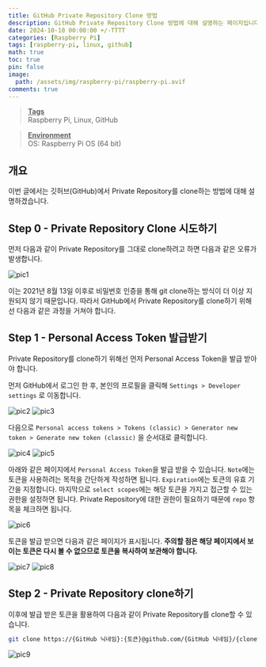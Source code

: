 ```yaml
---
title: GitHub Private Repository Clone 방법
description: GitHub Private Repository Clone 방법에 대해 설명하는 페이지입니다.
date: 2024-10-10 00:00:00 +/-TTTT
categories: [Raspberry Pi]
tags: [raspberry-pi, linux, github]
math: true
toc: true
pin: false
image:
  path: /assets/img/raspberry-pi/raspberry-pi.avif
comments: true
---
```


<blockquote class="prompt-info"><p><strong><u>Tags</u></strong> <br />
Raspberry Pi, Linux, GitHub</p></blockquote>

<blockquote class="prompt-info"><p><strong><u>Environment</u></strong> <br />
OS: Raspberry Pi OS (64 bit) </p></blockquote>

## 개요

이번 글에서는 깃허브(GitHub)에서 Private Repository를 clone하는 방법에 대해 설명하겠습니다.

## Step 0 - Private Repository Clone 시도하기

먼저 다음과 같이 Private Repository를 그대로 clone하려고 하면 다음과 같은 오류가 발생합니다.

<img src="/assets/img/raspberry-pi/github-private-repository-clone/pic1.avif" alt="pic1" />

이는 2021년 8월 13일 이후로 비밀번호 인증을 통해 git clone하는 방식이 더 이상 지원되지 않기 때문입니다. 따라서 GitHub에서 Private Repository를 clone하기 위해선 다음과 같은 과정을 거쳐야 합니다.

## Step 1 - Personal Access Token 발급받기

Private Repository를 clone하기 위해선 먼저 Personal Access Token을 발급 받아야 합니다.

먼저 GitHub에서 로그인 한 후, 본인의 프로필을 클릭해 `Settings > Developer settings` 로 이동합니다.

<img src="/assets/img/raspberry-pi/github-private-repository-clone/pic2.avif" alt="pic2" />

<img src="/assets/img/raspberry-pi/github-private-repository-clone/pic3.avif" alt="pic3" />

<br />

다음으로 `Personal access tokens > Tokens (classic) > Generator new token > Generate new token (classic)` 을 순서대로 클릭합니다.

<img src="/assets/img/raspberry-pi/github-private-repository-clone/pic4.avif" alt="pic4" />

<img src="/assets/img/raspberry-pi/github-private-repository-clone/pic5.avif" alt="pic5" />

<br />

아래와 같은 페이지에서 `Personal Access Token`을 발급 받을 수 있습니다. `Note`에는 토큰을 사용하려는 목적을 간단하게 작성하면 됩니다. `Expiration`에는 토큰의 유효 기간을 지정합니다. 마지막으로 `select scopes`에는 해당 토큰을 가지고 접근할 수 있는 권한을 설정하면 됩니다. Private Repository에 대한 권한이 필요하기 때문에 `repo` 항목을 체크하면 됩니다.

<img src="/assets/img/raspberry-pi/github-private-repository-clone/pic6.avif" alt="pic6" />

<br />

토큰을 발급 받으면 다음과 같은 페이지가 표시됩니다. <b>주의할 점은 해당 페이지에서 보이는 토큰은 다시 볼 수 없으므로 토큰을 복사하여 보관해야 합니다.</b>

<img src="/assets/img/raspberry-pi/github-private-repository-clone/pic7.avif" alt="pic7" />

<img src="/assets/img/raspberry-pi/github-private-repository-clone/pic8.avif" alt="pic8" />

<br />

## Step 2 - Private Repository clone하기

이후에 발급 받은 토큰을 활용하여 다음과 같이 Private Repository를 clone할 수 있습니다.

```bash
git clone https://{GitHub 닉네임}:{토큰}@github.com/{GitHub 닉네임}/{clone하려는 Private Repository}.git
```

<img src="/assets/img/raspberry-pi/github-private-repository-clone/pic9.avif" alt="pic9" />
